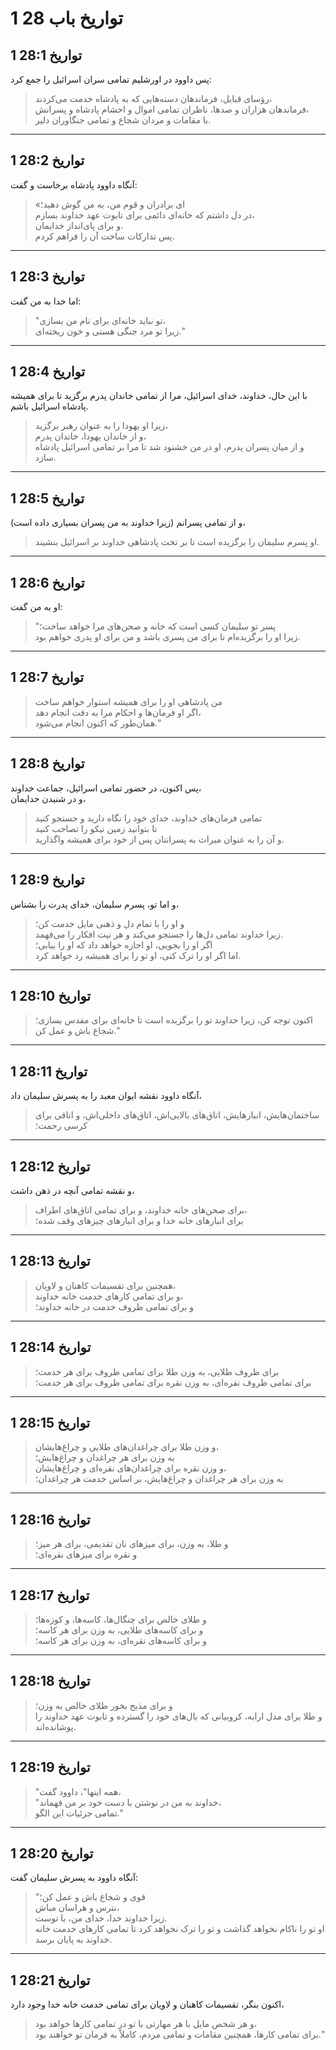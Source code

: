# 1 تواریخ باب 28

## 1 تواریخ 28:1

پس داوود در اورشلیم تمامی سران اسرائیل را جمع کرد:

> رؤسای قبایل، فرماندهان دسته‌هایی که به پادشاه خدمت می‌کردند،  
> فرماندهان هزاران و صدها، ناظران تمامی اموال و احشام پادشاه و پسرانش،  
> با مقامات و مردان شجاع و تمامی جنگاوران دلیر.

---

## 1 تواریخ 28:2

آنگاه داوود پادشاه برخاست و گفت:

> «ای برادران و قوم من، به من گوش دهید؛  
> در دل داشتم که خانه‌ای دائمی برای تابوت عهد خداوند بسازم،  
> و برای پای‌انداز خدایمان.  
> پس تدارکات ساخت آن را فراهم کردم.

---

## 1 تواریخ 28:3

اما خدا به من گفت:

> "تو نباید خانه‌ای برای نام من بسازی،  
> زیرا تو مرد جنگی هستی و خون ریخته‌ای."

---

## 1 تواریخ 28:4

با این حال، خداوند، خدای اسرائیل، مرا از تمامی خاندان پدرم برگزید تا برای همیشه پادشاه اسرائیل باشم.

> زیرا او یهودا را به عنوان رهبر برگزید،  
> و از خاندان یهودا، خاندان پدرم،  
> و از میان پسران پدرم، او در من خشنود شد تا مرا بر تمامی اسرائیل پادشاه سازد.

---

## 1 تواریخ 28:5

و از تمامی پسرانم (زیرا خداوند به من پسران بسیاری داده است)،

> او پسرم سلیمان را برگزیده است تا بر تخت پادشاهی خداوند بر اسرائیل بنشیند.

---

## 1 تواریخ 28:6

او به من گفت:

> "پسر تو سلیمان کسی است که خانه و صحن‌های مرا خواهد ساخت؛  
> زیرا او را برگزیده‌ام تا برای من پسری باشد و من برای او پدری خواهم بود.

---

## 1 تواریخ 28:7

> من پادشاهی او را برای همیشه استوار خواهم ساخت  
> اگر او فرمان‌ها و احکام مرا به دقت انجام دهد،  
> همان‌طور که اکنون انجام می‌شود."

---

## 1 تواریخ 28:8

پس اکنون، در حضور تمامی اسرائیل، جماعت خداوند،  
و در شنیدن خدایمان،

> تمامی فرمان‌های خداوند، خدای خود را نگاه دارید و جستجو کنید  
> تا بتوانید زمین نیکو را تصاحب کنید  
> و آن را به عنوان میراث به پسرانتان پس از خود برای همیشه واگذارید.

---

## 1 تواریخ 28:9

و اما تو، پسرم سلیمان، خدای پدرت را بشناس،

> و او را با تمام دل و ذهنی مایل خدمت کن؛  
> زیرا خداوند تمامی دل‌ها را جستجو می‌کند و هر نیت افکار را می‌فهمد.  
> اگر او را بجویی، او اجازه خواهد داد که او را بیابی؛  
> اما اگر او را ترک کنی، او تو را برای همیشه رد خواهد کرد.

---

## 1 تواریخ 28:10

> اکنون توجه کن، زیرا خداوند تو را برگزیده است تا خانه‌ای برای مقدس بسازی؛  
> شجاع باش و عمل کن."

---

## 1 تواریخ 28:11

آنگاه داوود نقشه ایوان معبد را به پسرش سلیمان داد،

> ساختمان‌هایش، انبارهایش، اتاق‌های بالایی‌اش، اتاق‌های داخلی‌اش، و اتاقی برای کرسی رحمت؛

---

## 1 تواریخ 28:12

و نقشه تمامی آنچه در ذهن داشت،

> برای صحن‌های خانه خداوند، و برای تمامی اتاق‌های اطراف،  
> برای انبارهای خانه خدا و برای انبارهای چیزهای وقف شده؛

---

## 1 تواریخ 28:13

> همچنین برای تقسیمات کاهنان و لاویان،  
> و برای تمامی کارهای خدمت خانه خداوند،  
> و برای تمامی ظروف خدمت در خانه خداوند؛

---

## 1 تواریخ 28:14

> برای ظروف طلایی، به وزن طلا برای تمامی ظروف برای هر خدمت؛  
> برای تمامی ظروف نقره‌ای، به وزن نقره برای تمامی ظروف برای هر خدمت؛

---

## 1 تواریخ 28:15

> و وزن طلا برای چراغدان‌های طلایی و چراغ‌هایشان،  
> به وزن برای هر چراغدان و چراغ‌هایش؛  
> و وزن نقره برای چراغدان‌های نقره‌ای و چراغ‌هایشان،  
> به وزن برای هر چراغدان و چراغ‌هایش، بر اساس خدمت هر چراغدان؛

---

## 1 تواریخ 28:16

> و طلا، به وزن، برای میزهای نان تقدیمی، برای هر میز؛  
> و نقره برای میزهای نقره‌ای؛

---

## 1 تواریخ 28:17

> و طلای خالص برای چنگال‌ها، کاسه‌ها، و کوزه‌ها؛  
> و برای کاسه‌های طلایی، به وزن برای هر کاسه؛  
> و برای کاسه‌های نقره‌ای، به وزن برای هر کاسه؛

---

## 1 تواریخ 28:18

> و برای مذبح بخور طلای خالص به وزن؛  
> و طلا برای مدل ارابه، کروبیانی که بال‌های خود را گسترده و تابوت عهد خداوند را پوشانده‌اند.

---

## 1 تواریخ 28:19

> "همه اینها"، داوود گفت،  
> "خداوند به من در نوشتن با دست خود بر من فهماند،  
> تمامی جزئیات این الگو."

---

## 1 تواریخ 28:20

آنگاه داوود به پسرش سلیمان گفت:

> "قوی و شجاع باش و عمل کن؛  
> نترس و هراسان مباش،  
> زیرا خداوند خدا، خدای من، با توست.  
> او تو را ناکام نخواهد گذاشت و تو را ترک نخواهد کرد تا تمامی کارهای خدمت خانه خداوند به پایان برسد.

---

## 1 تواریخ 28:21

اکنون بنگر، تقسیمات کاهنان و لاویان برای تمامی خدمت خانه خدا وجود دارد،

> و هر شخص مایل با هر مهارتی با تو در تمامی کارها خواهد بود،  
> برای تمامی کارها، همچنین مقامات و تمامی مردم، کاملاً به فرمان تو خواهند بود."
